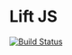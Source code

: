 # Lift JS

[![Build Status](https://travis-ci.org/All-less/lift-js.svg?branch=master)](https://travis-ci.org/All-less/lift-js)
